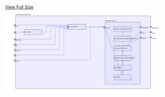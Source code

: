 [View Full Size](https://raw.githubusercontent.com/mingfang/terraform-k8s-modules/master/modules/pulsar/dashboard/diagram.svg?sanitize=true)<img src="diagram.svg"/>

